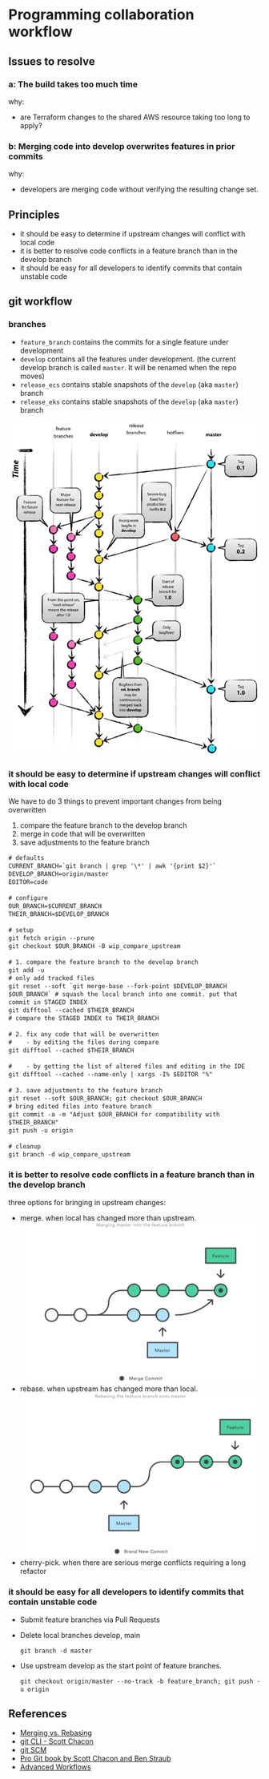 # Programming collaboration workflow

## Issues to resolve

### a: The build takes too much time

why:

- are Terraform changes to the shared AWS resource taking too long to apply?

### b: Merging code into develop overwrites features in prior commits

why:

- developers are merging code without verifying the resulting change set.

## Principles

- it should be easy to determine if upstream changes will conflict with local code
- it is better to resolve code conflicts in a feature branch than in the develop branch
- it should be easy for all developers to identify commits that contain unstable code

## git workflow

### branches

- `feature_branch` contains the commits for a single feature under development
- `develop` contains all the features under development. (the current develop branch is called  `master`. It will be renamed when the repo moves)
- `release_ecs` contains stable snapshots of the `develop` (aka `master`) branch
- `release_eks` contains stable snapshots of the `develop` (aka `master`) branch

![Git Flow Branching Model](git-flow-model.png)

### it should be easy to determine if upstream changes will conflict with local code

We have to do 3 things to prevent important changes from being overwritten

1. compare the feature branch to the develop branch
2. merge in code that will be overwritten
3. save adjustments to the feature branch

```shell
# defaults
CURRENT_BRANCH=`git branch | grep '\*' | awk '{print $2}'`
DEVELOP_BRANCH=origin/master
EDITOR=code

# configure
OUR_BRANCH=$CURRENT_BRANCH
THEIR_BRANCH=$DEVELOP_BRANCH

# setup
git fetch origin --prune
git checkout $OUR_BRANCH -B wip_compare_upstream

# 1. compare the feature branch to the develop branch
git add -u                                                                 # only add tracked files
git reset --soft `git merge-base --fork-point $DEVELOP_BRANCH $OUR_BRANCH` # squash the local branch into one commit. put that commit in STAGED INDEX
git difftool --cached $THEIR_BRANCH                                        # compare the STAGED INDEX to THEIR_BRANCH

# 2. fix any code that will be overwritten
#    - by editing the files during compare
git difftool --cached $THEIR_BRANCH

#    - by getting the list of altered files and editing in the IDE
git difftool --cached --name-only | xargs -I% $EDITOR "%"

# 3. save adjustments to the feature branch
git reset --soft $OUR_BRANCH; git checkout $OUR_BRANCH                     # bring edited files into feature branch
git commit -a -m "Adjust $OUR_BRANCH for compatibility with $THEIR_BRANCH"
git push -u origin

# cleanup
git branch -d wip_compare_upstream
```

### it is better to resolve code conflicts in a feature branch than in the develop branch

three options for bringing in upstream changes:

- merge. when local has changed more than upstream. ![merge diagram](dia-merge.svg)
- rebase. when upstream has changed more than local. ![rebase diagram](dia-rebase.svg)
- cherry-pick. when there are serious merge conflicts requiring a long refactor

### it should be easy for all developers to identify commits that contain unstable code

- Submit feature branches via Pull Requests
- Delete local branches develop, main

  ```shell
  git branch -d master
  ```

- Use upstream develop as the start point of feature branches.

  ```shell
  git checkout origin/master --no-track -b feature_branch; git push -u origin
  ```

## References

- [Merging vs. Rebasing](https://www.atlassian.com/git/tutorials/merging-vs-rebasing)
- [git CLI - Scott Chacon](http://schacon.github.io/git/git.html)
- [git SCM](https://git-scm.com/)
- [Pro Git book by Scott Chacon and Ben Straub](https://git-scm.com/book/en/v2)
- [Advanced Workflows](http://schacon.github.io/git/gitworkflows.html)
